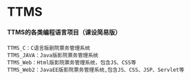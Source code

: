 # TTMS
#### TTMS的各类编程语言项目（课设简易版）
    TTMS_C：C语言版剧院票务管理系统
    TTMS_JAVA：Java版影院票务管理系统
    TTMS_Web：Html版影院票务管理系统，包含JS、CSS等
    TTMS_Web2：JavaEE版影院票务管理系统,包含JS、CSS、JSP、Servlet等
